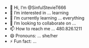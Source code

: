 - 👋 Hi, I’m @SinfulStevieT666
- 👀 I’m interested in ...  learning
- 🌱 I’m currently learning ...  everything
- 💞️ I’m looking to collaborate on ...
- 📫 How to reach me ...  480.826.1211
- 😄 Pronouns: ... she/her
- ⚡ Fun fact: ... 

<!---
SinfulStevieT666/SinfulStevieT666 is a ✨ special ✨ repository because its `README.md` (this file) appears on your GitHub profile.
You can click the Preview link to take a look at your changes.
--->
